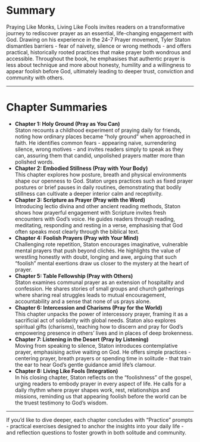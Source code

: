 # Summary

Praying Like Monks, Living Like Fools invites readers on a transformative journey to rediscover prayer as an essential, life-changing engagement with God. Drawing on his experience in the 24-7 Prayer movement, Tyler Staton dismantles barriers - fear of naivety, silence or wrong methods - and offers practical, historically rooted practices that make prayer both wondrous and accessible. Throughout the book, he emphasises that authentic prayer is less about technique and more about honesty, humility and a willingness to appear foolish before God, ultimately leading to deeper trust, conviction and community with others.

---

# Chapter Summaries

-   **Chapter 1: Holy Ground (Pray as You Can)**  
     Staton recounts a childhood experiment of praying daily for friends, noting how ordinary places became “holy ground” when approached in faith. He identifies common fears - appearing naive, surrendering silence, wrong motives - and invites readers simply to speak as they can, assuring them that candid, unpolished prayers matter more than polished words.
-   **Chapter 2: Embodied Stillness (Pray with Your Body)**  
     This chapter explores how posture, breath and physical environments shape our openness to God. Staton urges practices such as fixed prayer postures or brief pauses in daily routines, demonstrating that bodily stillness can cultivate a deeper interior calm and receptivity.
-   **Chapter 3: Scripture as Prayer (Pray with the Word)**  
     Introducing lectio divina and other ancient reading methods, Staton shows how prayerful engagement with Scripture invites fresh encounters with God’s voice. He guides readers through reading, meditating, responding and resting in a verse, emphasising that God often speaks most clearly through the biblical text.
-   **Chapter 4: Foolish Prayers (Pray with Your Mind)**  
     Challenging rote repetition, Staton encourages imaginative, vulnerable mental prayers that push beyond clichés. He highlights the value of wrestling honestly with doubt, longing and awe, arguing that such “foolish” mental exertions draw us closer to the mystery at the heart of prayer.
-   **Chapter 5: Table Fellowship (Pray with Others)**  
     Staton examines communal prayer as an extension of hospitality and confession. He shares stories of small groups and church gatherings where sharing real struggles leads to mutual encouragement, accountability and a sense that none of us prays alone.
-   **Chapter 6: Intercession and Charisms (Pray for the World)**  
     This chapter unpacks the power of intercessory prayer, framing it as a sacrificial act of solidarity with global needs. Staton also explores spiritual gifts (charisms), teaching how to discern and pray for God’s empowering presence in others’ lives and in places of deep brokenness.
-   **Chapter 7: Listening in the Desert (Pray by Listening)**  
     Moving from speaking to silence, Staton introduces contemplative prayer, emphasising active waiting on God. He offers simple practices - centering prayer, breath prayers or spending time in solitude - that train the ear to hear God’s gentle guidance amid life’s clamour.
-   **Chapter 8: Living Like Fools (Integration)**  
     In his closing chapter, Staton reflects on the “foolishness” of the gospel, urging readers to embody prayer in every aspect of life. He calls for a daily rhythm where prayer shapes work, rest, relationships and missions, reminding us that appearing foolish before the world can be the truest testimony to God’s wisdom.

---

If you’d like to dive deeper, each chapter concludes with “Practice” prompts - practical exercises designed to anchor the insights into your daily life - and reflection questions to foster growth in both solitude and community.
